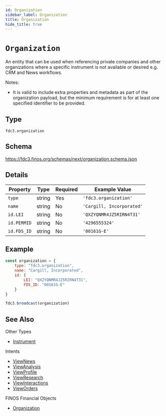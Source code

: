 ```yaml
---
id: Organization
sidebar_label: Organization
title: Organization
hide_title: true
---
```

# `Organization`

An entity that can be used when referencing private companies and other organizations where a specific instrument is not available or desired e.g. CRM and News workflows.

Notes:

- It is valid to include extra properties and metadata as part of the organization payload, but the minimum requirement
is for at least one specified identifier to be provided.

## Type

`fdc3.organization`

## Schema

https://fdc3.finos.org/schemas/next/organization.schema.json

## Details

| Property    | Type    | Required | Example Value             |
|-------------|---------|----------|---------------------------|
| `type`      | string  | Yes      | `'fdc3.organization'`     |
| `name`      | string  | No       | `'Cargill, Incorporated'` |
| `id.LEI`    | string  | No       | `'QXZYQNMR4JZ5RIRN4T31'`  |
| `id.PERMID` | string  | No       | `'4296555324'`            |
| `id.FDS_ID` | string  | No       | `'00161G-E'`              |

## Example

```js
const organization = {
    type: "fdc3.organization",
    name: "Cargill, Incorporated",
    id: {
        LEI: "QXZYQNMR4JZ5RIRN4T31",
        FDS_ID: "00161G-E"
    }
}

fdc3.broadcast(organization)
```

## See Also

Other Types
- [Instrument](Instrument)

Intents
- [ViewNews](../../intents/ref/ViewNews)
- [ViewAnalysis](../../intents/ref/viewAnalysis)
- [ViewProfile](../../intents/ref/ViewProfile)
- [ViewResearch](../../intents/ref/ViewResearch)
- [ViewInteractions](../../intents/ref/ViewInteractions)
- [ViewOrders](../../intents/ref/ViewOrders)

FINOS Financial Objects
- [Organization](https://fo.finos.org/docs/objects/organization)
